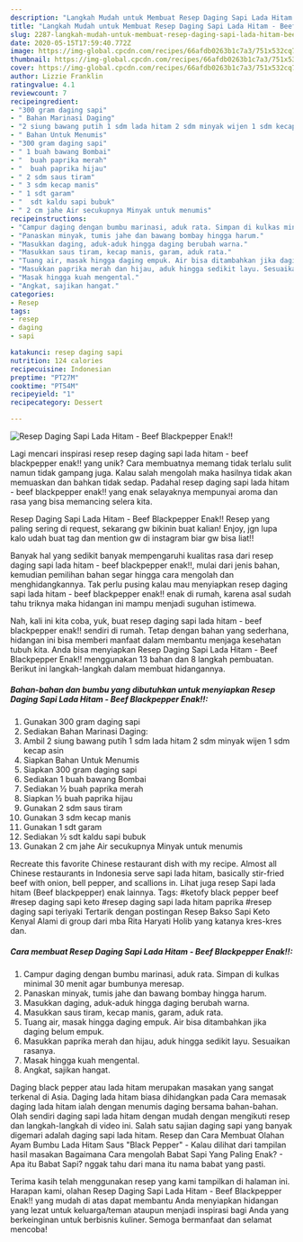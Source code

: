 ```yaml
---
description: "Langkah Mudah untuk Membuat Resep Daging Sapi Lada Hitam - Beef Blackpepper Enak!! Anti Gagal"
title: "Langkah Mudah untuk Membuat Resep Daging Sapi Lada Hitam - Beef Blackpepper Enak!! Anti Gagal"
slug: 2287-langkah-mudah-untuk-membuat-resep-daging-sapi-lada-hitam-beef-blackpepper-enak-anti-gagal
date: 2020-05-15T17:59:40.772Z
image: https://img-global.cpcdn.com/recipes/66afdb0263b1c7a3/751x532cq70/resep-daging-sapi-lada-hitam-beef-blackpepper-enak-foto-resep-utama.jpg
thumbnail: https://img-global.cpcdn.com/recipes/66afdb0263b1c7a3/751x532cq70/resep-daging-sapi-lada-hitam-beef-blackpepper-enak-foto-resep-utama.jpg
cover: https://img-global.cpcdn.com/recipes/66afdb0263b1c7a3/751x532cq70/resep-daging-sapi-lada-hitam-beef-blackpepper-enak-foto-resep-utama.jpg
author: Lizzie Franklin
ratingvalue: 4.1
reviewcount: 7
recipeingredient:
- "300 gram daging sapi"
- " Bahan Marinasi Daging"
- "2 siung bawang putih 1 sdm lada hitam 2 sdm minyak wijen 1 sdm kecap asin"
- " Bahan Untuk Menumis"
- "300 gram daging sapi"
- " 1 buah bawang Bombai"
- "  buah paprika merah"
- "  buah paprika hijau"
- " 2 sdm saus tiram"
- " 3 sdm kecap manis"
- " 1 sdt garam"
- "  sdt kaldu sapi bubuk"
- " 2 cm jahe Air secukupnya Minyak untuk menumis"
recipeinstructions:
- "Campur daging dengan bumbu marinasi, aduk rata. Simpan di kulkas minimal 30 menit agar bumbunya meresap."
- "Panaskan minyak, tumis jahe dan bawang bombay hingga harum."
- "Masukkan daging, aduk-aduk hingga daging berubah warna."
- "Masukkan saus tiram, kecap manis, garam, aduk rata."
- "Tuang air, masak hingga daging empuk. Air bisa ditambahkan jika daging belum empuk."
- "Masukkan paprika merah dan hijau, aduk hingga sedikit layu. Sesuaikan rasanya."
- "Masak hingga kuah mengental."
- "Angkat, sajikan hangat."
categories:
- Resep
tags:
- resep
- daging
- sapi

katakunci: resep daging sapi 
nutrition: 124 calories
recipecuisine: Indonesian
preptime: "PT27M"
cooktime: "PT54M"
recipeyield: "1"
recipecategory: Dessert

---
```



![Resep Daging Sapi Lada Hitam - Beef Blackpepper Enak!!](https://img-global.cpcdn.com/recipes/66afdb0263b1c7a3/751x532cq70/resep-daging-sapi-lada-hitam-beef-blackpepper-enak-foto-resep-utama.jpg)

Lagi mencari inspirasi resep resep daging sapi lada hitam - beef blackpepper enak!! yang unik? Cara membuatnya memang tidak terlalu sulit namun tidak gampang juga. Kalau salah mengolah maka hasilnya tidak akan memuaskan dan bahkan tidak sedap. Padahal resep daging sapi lada hitam - beef blackpepper enak!! yang enak selayaknya mempunyai aroma dan rasa yang bisa memancing selera kita.

Resep Daging Sapi Lada Hitam - Beef Blackpepper Enak!! Resep yang paling sering di request, sekarang gw bikinin buat kalian! Enjoy, jgn lupa kalo udah buat tag dan mention gw di instagram biar gw bisa liat!!

Banyak hal yang sedikit banyak mempengaruhi kualitas rasa dari resep daging sapi lada hitam - beef blackpepper enak!!, mulai dari jenis bahan, kemudian pemilihan bahan segar hingga cara mengolah dan menghidangkannya. Tak perlu pusing kalau mau menyiapkan resep daging sapi lada hitam - beef blackpepper enak!! enak di rumah, karena asal sudah tahu triknya maka hidangan ini mampu menjadi suguhan istimewa.


Nah, kali ini kita coba, yuk, buat resep daging sapi lada hitam - beef blackpepper enak!! sendiri di rumah. Tetap dengan bahan yang sederhana, hidangan ini bisa memberi manfaat dalam membantu menjaga kesehatan tubuh kita. Anda bisa menyiapkan Resep Daging Sapi Lada Hitam - Beef Blackpepper Enak!! menggunakan 13 bahan dan 8 langkah pembuatan. Berikut ini langkah-langkah dalam membuat hidangannya.

<!--inarticleads1-->

##### Bahan-bahan dan bumbu yang dibutuhkan untuk menyiapkan Resep Daging Sapi Lada Hitam - Beef Blackpepper Enak!!:

1. Gunakan 300 gram daging sapi
1. Sediakan  Bahan Marinasi Daging:
1. Ambil 2 siung bawang putih 1 sdm lada hitam 2 sdm minyak wijen 1 sdm kecap asin
1. Siapkan  Bahan Untuk Menumis
1. Siapkan 300 gram daging sapi
1. Sediakan  1 buah bawang Bombai
1. Sediakan  ½ buah paprika merah
1. Siapkan  ½ buah paprika hijau
1. Gunakan  2 sdm saus tiram
1. Gunakan  3 sdm kecap manis
1. Gunakan  1 sdt garam
1. Sediakan  ½ sdt kaldu sapi bubuk
1. Gunakan  2 cm jahe Air secukupnya Minyak untuk menumis


Recreate this favorite Chinese restaurant dish with my recipe. Almost all Chinese restaurants in Indonesia serve sapi lada hitam, basically stir-fried beef with onion, bell pepper, and scallions in. Lihat juga resep Sapi lada hitam (Beef blackpepper) enak lainnya. Tags: #ketofy black pepper beef #resep daging sapi keto #resep daging sapi lada hitam paprika #resep daging sapi teriyaki Tertarik dengan postingan Resep Bakso Sapi Keto Kenyal Alami di group dari mba Rita Haryati Holib yang katanya kres-kres dan. 

<!--inarticleads2-->

##### Cara membuat Resep Daging Sapi Lada Hitam - Beef Blackpepper Enak!!:

1. Campur daging dengan bumbu marinasi, aduk rata. Simpan di kulkas minimal 30 menit agar bumbunya meresap.
1. Panaskan minyak, tumis jahe dan bawang bombay hingga harum.
1. Masukkan daging, aduk-aduk hingga daging berubah warna.
1. Masukkan saus tiram, kecap manis, garam, aduk rata.
1. Tuang air, masak hingga daging empuk. Air bisa ditambahkan jika daging belum empuk.
1. Masukkan paprika merah dan hijau, aduk hingga sedikit layu. Sesuaikan rasanya.
1. Masak hingga kuah mengental.
1. Angkat, sajikan hangat.


Daging black pepper atau lada hitam merupakan masakan yang sangat terkenal di Asia. Daging lada hitam biasa dihidangkan pada Cara memasak daging lada hitam ialah dengan menumis daging bersama bahan-bahan. Olah sendiri daging sapi lada hitam dengan mudah dengan mengikuti resep dan langkah-langkah di video ini. Salah satu sajian daging sapi yang banyak digemari adalah daging sapi lada hitam. Resep dan Cara Membuat Olahan Ayam Bumbu Lada Hitam Saus &#34;Black Pepper&#34; - Kalau dilihat dari tampilan hasil masakan Bagaimana Cara mengolah Babat Sapi Yang Paling Enak? - Apa itu Babat Sapi? nggak tahu dari mana itu nama babat yang pasti. 

Terima kasih telah menggunakan resep yang kami tampilkan di halaman ini. Harapan kami, olahan Resep Daging Sapi Lada Hitam - Beef Blackpepper Enak!! yang mudah di atas dapat membantu Anda menyiapkan hidangan yang lezat untuk keluarga/teman ataupun menjadi inspirasi bagi Anda yang berkeinginan untuk berbisnis kuliner. Semoga bermanfaat dan selamat mencoba!
